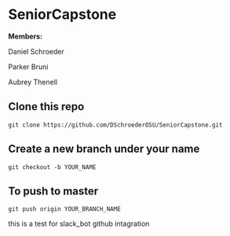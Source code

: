 # SeniorCapstone
**Members:**

Daniel Schroeder

Parker Bruni

Aubrey Thenell 

## Clone this repo
```git clone https://github.com/DSchroederOSU/SeniorCapstone.git```




## Create a new branch under your name
```git checkout -b YOUR_NAME```




## To push to master
```git push origin YOUR_BRANCH_NAME```


this is a test for slack_bot github intagration
